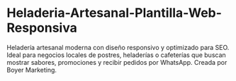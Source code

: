 # Heladeria-Artesanal-Plantilla-Web-Responsiva
Heladería artesanal moderna con diseño responsivo y optimizado para SEO. Ideal para negocios locales de postres, heladerías o cafeterías que buscan mostrar sabores, promociones y recibir pedidos por WhatsApp. Creada por Boyer Marketing.
